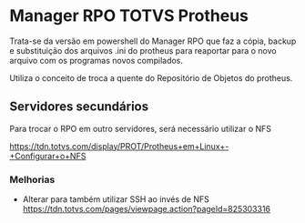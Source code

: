# Manager RPO TOTVS Protheus 

Trata-se da versão em powershell do Manager RPO que faz a cópia, backup e substituição dos arquivos .ini do protheus para reaportar para o novo arquivo com os programas novos compilados. 

Utiliza o conceito de troca a quente do Repositório de Objetos do protheus. 


## Servidores secundários 
Para trocar o RPO em outro servidores, será necessário utilizar o NFS 

https://tdn.totvs.com/display/PROT/Protheus+em+Linux+-+Configurar+o+NFS



### Melhorias
 - Alterar para também utilizar SSH ao invés de NFS 
    https://tdn.totvs.com/pages/viewpage.action?pageId=825303316